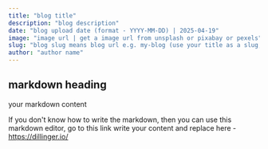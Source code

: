 ```yaml
---
title: "blog title"
description: "blog description"
date: "blog upload date (format - YYYY-MM-DD) | 2025-04-19"
image: "image url | get a image url from unsplash or pixabay or pexels"
slug: "blog slug means blog url e.g. my-blog (use your title as a slug, make all character in small case and replace space with hypens)"
author: "author name"
---
```


## markdown heading

your markdown content

If you don't know how to write the markdown, then you can use this markdown editor, go to this link write your content and replace here - https://dillinger.io/